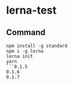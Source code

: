 # lerna-test

## Command

```
npm install -g standard
npm i -g lerna
lerna init
yarn
```0.1.5
0.1.6
0.1.7
